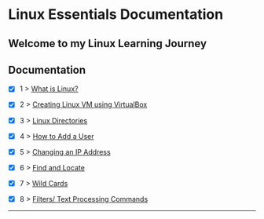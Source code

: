 # Linux Essentials Documentation

Welcome to my Linux Learning Journey
---

## Documentation

- [x] 1 > [ What is Linux? ](documentation/001.md)
- [x] 2 > [ Creating Linux VM using VirtualBox ](documentation/002.md)
- [x] 3 > [ Linux Directories ](documentation/003.md)
- [x] 4 > [ How to Add a User ](documentation/004.md)
- [x] 5 > [ Changing an IP Address ](documentation/005.md)
- [x] 6 > [ Find and Locate ](documentation/006.md)
- [x] 7 > [ Wild Cards ](documentation/007.md)
- [x] 8 > [ Filters/ Text Processing Commands ](documentation/008.md)



---

